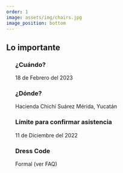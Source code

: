 ```yaml
---
order: 1
image: assets/img/chairs.jpg
image_position: bottom
---
```

## Lo importante

<ul>
  <h3>¿Cuándo?</h3>
	18 de Febrero del 2023
  <h3>¿Dónde?</h3>
	Hacienda Chichí Suárez
	Mérida, Yucatán
  <h3>Límite para confirmar asistencia</h3>
	11 de Diciembre del 2022
  <h3>Dress Code</h3>
	Formal (ver FAQ)
</ul>
